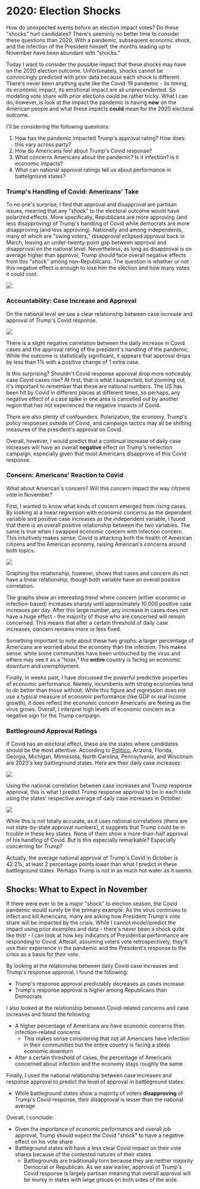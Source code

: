 # 2020: Election Shocks 
How do unexpected events before an election impact votes? Do these "shocks" hurt candidates? There's seeminly no better time to consider these questions than 2020. With a pandemic, subsequent economic shock, and the infection of the President himself, the months leading up to November have been abundant with "shocks." 

Today I want to consider the possible impact that these shocks may have on the 2020 election outcome. Unfortunately, shocks cannot be convincingly predicted with prior data because each shock is different. There's never been anything quite like the Covid-19 pandemic - its timing, its economic impact, its emotional impact are all unprecendented. So modeling vote share with prior elections could be rather tricky. What I can do, however, is look at the impact the pandemic is having **now** on the American people and what these impacts **could** mean for the 2020 electoral outcome. 

I'll be considering the following questions: 
1. How has the pandemic impacted Trump's approval rating? How does this vary across party?
2. How do Americans feel about Trump's Covid response? 
3. What concerns Americans about the pandemic? Is it infection? Is it economic impacts?
4. What can national approval ratings tell us about performance in battelground states? 

### Trump's Handling of Covid: Americans' Take 
To no one's surprise, I find that approval and disapproval are partisan issues, meaning that any "shock" to the electoral outcome would have polarized effects. More specifically, Republicans are more approving (and less disapproving) of Trump's handling of Covid while democrats are more disapproving (and less approving). Nationally and among independents, many of which are "swing voters," disapproval eclipsed approval back in March, leaving an under-twenty-point gap between approval and disapproval on the national level. Nevertheless, as long as disapproval is on average higher than approval, Trump should face overall negative effects from this "shock" among non-Republicans. The question is whether or not this negative effect is enough to lose him the election and how many votes it could cost. 

![](../images/case__app_plot.png)

### Accountability: Case Increase and Approval
On the national level we see a clear relationship between case increase and approval of Trump's Covid response. 

![](../images/plot_approval.png)

There is a slight negative correlation between the daily increase in Covid cases and the approval rating of the president's handling of the pandemic. While the outcome is statistically significant, it appears that approval drops by less than 1% with a positive change of 1 extra case. 

Is this surprising? Shouldn't Covid response approval drop more noticeably case Covid cases rise? At first, that is what I suspected, but zooming out, it's important to remember that these are national numbers. The US has been hit by Covid in different places at different times, so perhaps, any negative effect of a case spike in one area is cancelled out by another region that has not experienced the negative impacts of Covid. 

There are also plenty of confounders. Polarization, the economy, Trump's policy responses outside of Covid, and campaign tactics may all be shifting measures of the president's approval on Covid.

Overall, however, I would predict that a continual increase of daily case increases will have an overall **negative** effect on Trump's reelection campaign, especially given that most Americans disapprove of this Covid response. 

### Concern: Americans' Reaction to Covid 
What about American's concern? Will this concern impact the way citizens vote in November?

First, I wanted to know what kinds of concern emerged from rising cases. By looking at a linear regression with economic concerns as the dependent variable and positive case increases as the independent variable, I found that there is an overall positive relationship between the two variables. The same is true when I swapped economic concern with infection concern. This intuitively makes sense: Covid is attacking both the health of American citizens and the American economy, raising American's concerns around both topics. 

![](../images/plot_concern.png)

Graphing this relationship, however, shows that cases and concern do not have a linear relationship, though both variable have an overall positive correlation.

The graphs show an interesting trend where concern (either economic or infection-based) increases sharply until approximately 10,000 positive case increases per day. After this large number, any increase in cases does not have a huge effect - the majority of those who are concerned will remain concerned. This means that after a certain threshold of daily case increases, concern remains more or less fixed.

Something important to note about these two graphs: a larger percentage of Americans are worried about the economy than the infection. This makes sense: while some communities have been untouched by the virus and others may see it as a "hoax," the **entire** country is facing an economic downturn and unemployment. 

Finally, in weeks past, I have discussed the powerful predictive properties of economic performance. Namely, incumbents with strong economies tend to do better than those without. While this figure and regression does not use a typical measure of economic performance (like GDP or real income growth), it does reflect the economic concern Americans are feeling as the virus grows. Overall, I interpret high levels of economic concern as a negative sign for the Trump campaign. 

### Battleground Approval Ratings 

If Covid has an electoral effect, these are the states where candidates should be the most attentive. According to [Politico](https://www.politico.com/news/2020/10/14/swing-states-2020-presidential-election-429160), Arizona, Florida, Georgia, Michigan, Minnesota, North Carolina, Pennsylvania, and Wisconsin are 2020's key battleground states. Here are their daily case increases: 

![](../images/case_plot.png)

Using the national correlation between case increases and Trump response approval, this is what I predict Trump response approval to be in each state using the states' respective average of daily case increases in October:

![](../images/gt_blog7.png)

While this is not totally accurate, as it uses national correlations (there are not state-by-state approval numbers), it suggests that Trump could be in trouble in these key states. None of them show a more-than-half approval of his handling of Covid. But is this especially remarkable? Especially concerning for Trump?

Actually, the average national approval of Trump's Covid in October is 42.2%, at least 2 percentage points lower than what I predict in these battleground states. Perhaps Trump is not in as much hot water as it seems. 

## Shocks: What to Expect in November 
If there were ever to be a major "shock" to election season, the Covid pandemic would surely be the primary example. As the virus continues to infect and kill Americans, many are asking how President Trump's vote share will be impacted by the crisis. While I cannot model/predict the impact using prior examples and data - there's never been a shock quite like this! - I can look at how key indicators of Presidential performance are responding to Covid. Afterall, assuming voters vote retrospectively, they'll use their experience in the pandemic and the President's response to the crisis as a basis for their vote. 

By looking at the relationship between daily Covid case increases and Trump's response approval, I found the following:
- Trump's response approval predictably decreases as cases increase 
- Trump's response approval is higher among Republicans than Democrats

I also looked at the relationship between Covid-related concerns and case increases and found the following:
- A higher percentage of Americans are have economic concerns than infection-related concerns 
  - This makes sense considering that not all Americans have infection in their communities but the entire country is facing a steep economic downturn
- After a certain threshold of cases, the percentage of Americans concerned about infection and the economy stays roughly the same

Finally, I used the national relationship between case increases and response approval to predict the level of approval in battleground states:
- While battleground states show a majority of voters **disapproving** of Trump's Covid response, their disapproval is lesser than the national average 

Overall, I conclude:
- Given the importance of economic performance and overall job approval, Trump should expect the Covid "shock" to have a negative effect on his vote share
- Battleground states will have a less clear Covid impact on their vote shares because of the contested natures of their states 
  - Battlegrounds are traditionally torn because they are neither majority Democrat or Republican. As we saw earlier, approval of Trump's Covid response is largely partisan meaning that overall approval will be murky in states with large groups on both sides of the aisle. 
  



